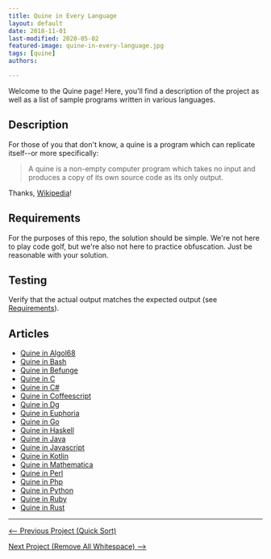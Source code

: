 ```yaml
---
title: Quine in Every Language
layout: default
date: 2018-11-01
last-modified: 2020-05-02
featured-image: quine-in-every-language.jpg
tags: [quine]
authors:

---
```


Welcome to the Quine page! Here, you'll find a description of the project as well as a list of sample programs written in various languages.

## Description

For those of you that don't know, a quine is a program which can replicate
itself--or more specifically:

> A quine is a non-empty computer program which takes no input and produces a
> copy of its own source code as its only output.

Thanks, [Wikipedia][1]!

[1]: https://en.wikipedia.org/wiki/Quine_(computing)


## Requirements

For the purposes of this repo, the solution should be simple. We're not here
to play code golf, but we're also not here to practice obfuscation. Just be
reasonable with your solution.


## Testing

Verify that the actual output matches the expected output
(see [Requirements](#requirements)).


## Articles

- [Quine in Algol68](https://sampleprograms.io/projects/quine/algol68)
- [Quine in Bash](https://sampleprograms.io/projects/quine/bash)
- [Quine in Befunge](https://sampleprograms.io/projects/quine/befunge)
- [Quine in C](https://sampleprograms.io/projects/quine/c)
- [Quine in C#](https://sampleprograms.io/projects/quine/c-sharp)
- [Quine in Coffeescript](https://sampleprograms.io/projects/quine/coffeescript)
- [Quine in Dg](https://sampleprograms.io/projects/quine/dg)
- [Quine in Euphoria](https://sampleprograms.io/projects/quine/euphoria)
- [Quine in Go](https://sampleprograms.io/projects/quine/go)
- [Quine in Haskell](https://sampleprograms.io/projects/quine/haskell)
- [Quine in Java](https://sampleprograms.io/projects/quine/java)
- [Quine in Javascript](https://sampleprograms.io/projects/quine/javascript)
- [Quine in Kotlin](https://sampleprograms.io/projects/quine/kotlin)
- [Quine in Mathematica](https://sampleprograms.io/projects/quine/mathematica)
- [Quine in Perl](https://sampleprograms.io/projects/quine/perl)
- [Quine in Php](https://sampleprograms.io/projects/quine/php)
- [Quine in Python](https://sampleprograms.io/projects/quine/python)
- [Quine in Ruby](https://sampleprograms.io/projects/quine/ruby)
- [Quine in Rust](https://sampleprograms.io/projects/quine/rust)

***

<nav class="project-nav">

<div id="prev" markdown="1">

[<-- Previous Project (Quick Sort)](https://sampleprograms.io/projects/quick-sort)

</div>

<div id="next" markdown="1">

[Next Project (Remove All Whitespace) -->](https://sampleprograms.io/projects/remove-all-whitespace)

</div>

</nav>